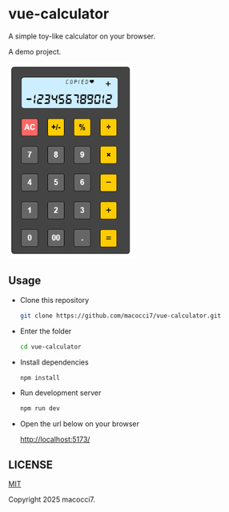 # vue-calculator

A simple toy-like calculator on your browser.

A demo project.

<img src="src/assets/vue-calculator.png" width="250" height="390" />

## Usage

- Clone this repository
    ```bash
    git clone https://github.com/macocci7/vue-calculator.git
    ```
- Enter the folder
    ```bash
    cd vue-calculator
    ```
- Install dependencies
    ```bash
    npm install
    ```
- Run development server
    ```bash
    npm run dev
    ```
- Open the url below on your browser

    [http://localhost:5173/](http://localhost:5173/)

## LICENSE

[MIT](LICENSE)

Copyright 2025 macocci7.
